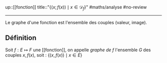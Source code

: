 up::[[fonction]]
title::"$\big\{ (x;f(x)) \mid x \in \mathscr{D}_{f} \big\}$"
#maths/analyse #no-review 

----
Le graphe d'une fonction est l'ensemble des couples (valeur, image).


## Définition

Soit $f : E \mapsto F$ une [[fonction]], on appelle _graphe de $f$_ l'ensemble $G$ des couples $x, f(x)$, soit : $\{(x, f(x)) \mid x\in E\}$

